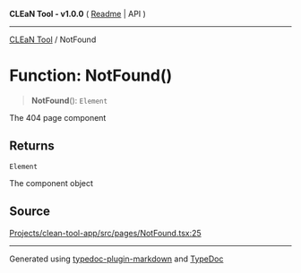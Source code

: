 **CLEaN Tool - v1.0.0** ( [Readme](../README.md) \| API )

***

[CLEaN Tool](../exports.md) / NotFound

# Function: NotFound()

> **NotFound**(): `Element`

The 404 page component

## Returns

`Element`

The component object

## Source

[Projects/clean-tool-app/src/pages/NotFound.tsx:25](https://github.com/yuckyh/clean-tool-app/)

***

Generated using [typedoc-plugin-markdown](https://www.npmjs.com/package/typedoc-plugin-markdown) and [TypeDoc](https://typedoc.org/)
